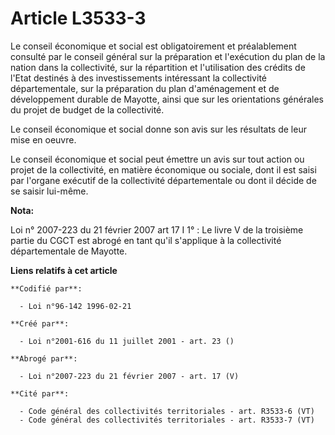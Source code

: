 # Article L3533-3

Le conseil économique et social est obligatoirement et préalablement consulté par le conseil général sur la préparation et
l'exécution du plan de la nation dans la collectivité, sur la répartition et l'utilisation des crédits de l'Etat destinés à
des investissements intéressant la collectivité départementale, sur la préparation du plan d'aménagement et de développement
durable de Mayotte, ainsi que sur les orientations générales du projet de budget de la collectivité.

Le conseil économique et social donne son avis sur les résultats de leur mise en oeuvre.

Le conseil économique et social peut émettre un avis sur tout action ou projet de la collectivité, en matière économique ou
sociale, dont il est saisi par l'organe exécutif de la collectivité départementale ou dont il décide de se saisir lui-même.

**Nota:**

Loi n° 2007-223 du 21 février 2007 art 17 I 1° : Le livre V de la troisième partie du CGCT est abrogé en tant qu'il
s'applique à la collectivité départementale de Mayotte.

**Liens relatifs à cet article**

	**Codifié par**:

	  - Loi n°96-142 1996-02-21

	**Créé par**:

	  - Loi n°2001-616 du 11 juillet 2001 - art. 23 ()

	**Abrogé par**:

	  - Loi n°2007-223 du 21 février 2007 - art. 17 (V)

	**Cité par**:

	  - Code général des collectivités territoriales - art. R3533-6 (VT)
	  - Code général des collectivités territoriales - art. R3533-7 (VT)
